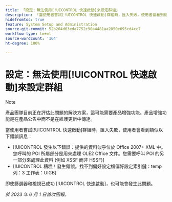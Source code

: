 ```yaml
---
title: 「設定：無法使用[!UICONTROL 快速啟動]來設定群組」
description: 「當使用者嘗試[!UICONTROL 快速啟動]群組時，匯入失敗，使用者會看到錯誤訊息。」
hidefromtoc: true
feature: System Setup and Administration
source-git-commit: 52b204d63eda7752c90a4481aa2050e695cd4cc7
workflow-type: tm+mt
source-wordcount: '164'
ht-degree: 100%

---
```



# 設定：無法使用[!UICONTROL 快速啟動]來設定群組

>[!NOTE]
>
>產品團隊目前正在評估此問題的解決方案，這可能需要產品增強功能。產品增強功能是在產品公告中而不是在維護更新中傳達。

當使用者嘗試[!UICONTROL 快速啟動]群組時，匯入失敗，使用者會看到類似以下錯誤訊息：

* [!UICONTROL 發生以下錯誤：提供的資料似乎位於 Office 2007+ XML 中。您呼叫的 POI 所屬部分是用來處理 OLE2 Office 文件。您需要呼叫 POI 的另一部分來處理此資料 (例如 XSSF 而非 HSSF)]
* [!UICONTROL 糟糕！發生錯誤。找不到偏好設定檔偏好設定索引鍵：temp 列：3 工作表：UIGB]

即使篩選器和檢視已成功 [!UICONTROL 快速啟動]，也可能會發生此問題。

_於 2023 年 6 月 1 日首次回報。_
